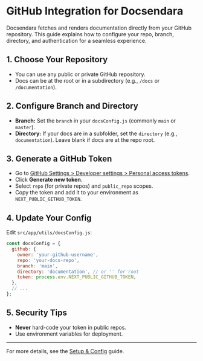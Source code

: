 # GitHub Integration for Docsendara

Docsendara fetches and renders documentation directly from your GitHub repository. This guide explains how to configure your repo, branch, directory, and authentication for a seamless experience.

## 1. Choose Your Repository
- You can use any public or private GitHub repository.
- Docs can be at the root or in a subdirectory (e.g., `/docs` or `/documentation`).

## 2. Configure Branch and Directory
- **Branch:** Set the `branch` in your `docsConfig.js` (commonly `main` or `master`).
- **Directory:** If your docs are in a subfolder, set the `directory` (e.g., `documentation`). Leave blank if docs are at the repo root.

## 3. Generate a GitHub Token
- Go to [GitHub Settings > Developer settings > Personal access tokens](https://github.com/settings/tokens).
- Click **Generate new token**.
- Select `repo` (for private repos) and `public_repo` scopes.
- Copy the token and add it to your environment as `NEXT_PUBLIC_GITHUB_TOKEN`.

## 4. Update Your Config
Edit `src/app/utils/docsConfig.js`:

```js
const docsConfig = {
  github: {
    owner: 'your-github-username',
    repo: 'your-docs-repo',
    branch: 'main',
    directory: 'documentation', // or '' for root
    token: process.env.NEXT_PUBLIC_GITHUB_TOKEN,
  },
  // ...
};
```

## 5. Security Tips
- **Never** hard-code your token in public repos.
- Use environment variables for deployment.

---

For more details, see the [Setup & Config](./setup-configs.md) guide.
